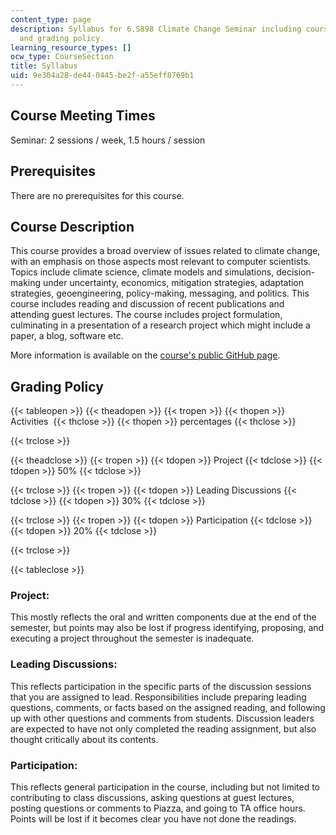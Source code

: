 ```yaml
---
content_type: page
description: Syllabus for 6.S898 Climate Change Seminar including course description
  and grading policy.
learning_resource_types: []
ocw_type: CourseSection
title: Syllabus
uid: 9e304a28-de44-0445-be2f-a55eff8769b1
---
```


Course Meeting Times
--------------------

Seminar: 2 sessions / week, 1.5 hours / session

Prerequisites
-------------

There are no prerequisites for this course.

Course Description
------------------

This course provides a broad overview of issues related to climate change, with an emphasis on those aspects most relevant to computer scientists. Topics include climate science, climate models and simulations, decision-making under uncertainty, economics, mitigation strategies, adaptation strategies, geoengineering, policy-making, messaging, and politics. This course includes reading and discussion of recent publications and attending guest lectures. The course includes project formulation, culminating in a presentation of a research project which might include a paper, a blog, software etc.

More information is available on the [course's public GitHub page](https://github.com/ron-rivest/MIT-6.S898-climate-change).

Grading Policy
--------------

{{< tableopen >}}
{{< theadopen >}}
{{< tropen >}}
{{< thopen >}}
Activities 
{{< thclose >}}
{{< thopen >}}
percentages
{{< thclose >}}

{{< trclose >}}

{{< theadclose >}}
{{< tropen >}}
{{< tdopen >}}
Project
{{< tdclose >}}
{{< tdopen >}}
50%
{{< tdclose >}}

{{< trclose >}}
{{< tropen >}}
{{< tdopen >}}
Leading Discussions
{{< tdclose >}}
{{< tdopen >}}
30%
{{< tdclose >}}

{{< trclose >}}
{{< tropen >}}
{{< tdopen >}}
Participation
{{< tdclose >}}
{{< tdopen >}}
20%
{{< tdclose >}}

{{< trclose >}}

{{< tableclose >}}

### Project:

This mostly reflects the oral and written components due at the end of the semester, but points may also be lost if progress identifying, proposing, and executing a project throughout the semester is inadequate.

### Leading Discussions:

This reflects participation in the specific parts of the discussion sessions that you are assigned to lead. Responsibilities include preparing leading questions, comments, or facts based on the assigned reading, and following up with other questions and comments from students. Discussion leaders are expected to have not only completed the reading assignment, but also thought critically about its contents.

### Participation:

This reflects general participation in the course, including but not limited to contributing to class discussions, asking questions at guest lectures, posting questions or comments to Piazza, and going to TA office hours. Points will be lost if it becomes clear you have not done the readings.